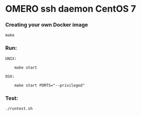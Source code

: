 OMERO ssh daemon CentOS 7
=========================

### Creating your own Docker image

    make

### Run:

    UNIX:

        make start

    OSX:

        make start PORTS="--privileged"


### Test:

    ./runtest.sh